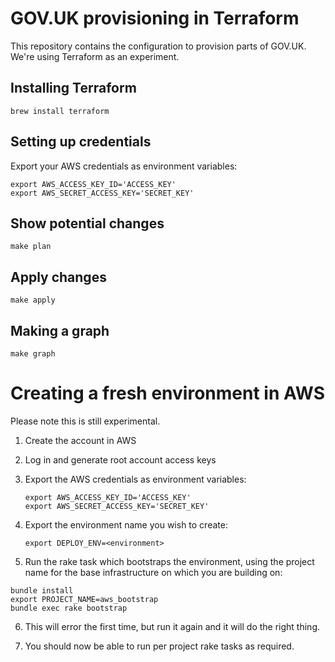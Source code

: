 # GOV.UK provisioning in Terraform

This repository contains the configuration to provision parts of GOV.UK.
We're using Terraform as an experiment.

## Installing Terraform

```
brew install terraform
```

## Setting up credentials

Export your AWS credentials as environment variables:

```
export AWS_ACCESS_KEY_ID='ACCESS_KEY'
export AWS_SECRET_ACCESS_KEY='SECRET_KEY'
```

## Show potential changes

```
make plan
```

## Apply changes

```
make apply
```

## Making a graph

```
make graph
```

# Creating a fresh environment in AWS

Please note this is still experimental.

1. Create the account in AWS
2. Log in and generate root account access keys
3. Export the AWS credentials as environment variables:

   ```
   export AWS_ACCESS_KEY_ID='ACCESS_KEY'
   export AWS_SECRET_ACCESS_KEY='SECRET_KEY'
   ```

4. Export the environment name you wish to create:

   ```
   export DEPLOY_ENV=<environment>
   ```

5. Run the rake task which bootstraps the environment, using the project name
   for the base infrastructure on which you are building on:

  ```
  bundle install
  export PROJECT_NAME=aws_bootstrap
  bundle exec rake bootstrap
  ```

6. This will error the first time, but run it again and it will do the right
   thing.

7. You should now be able to run per project rake tasks as required.
